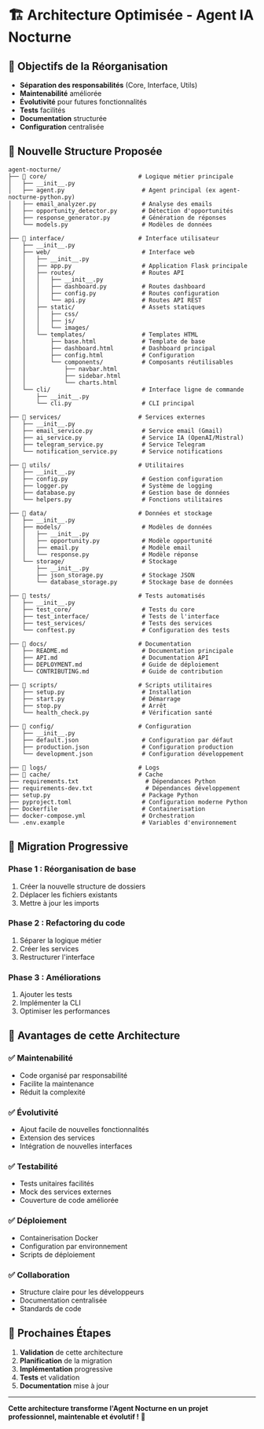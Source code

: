 # 🏗️ Architecture Optimisée - Agent IA Nocturne

## 🎯 **Objectifs de la Réorganisation**

- **Séparation des responsabilités** (Core, Interface, Utils)
- **Maintenabilité** améliorée
- **Évolutivité** pour futures fonctionnalités
- **Tests** facilités
- **Documentation** structurée
- **Configuration** centralisée

## 📁 **Nouvelle Structure Proposée**

```
agent-nocturne/
├── 📁 core/                          # Logique métier principale
│   ├── __init__.py
│   ├── agent.py                      # Agent principal (ex agent-nocturne-python.py)
│   ├── email_analyzer.py             # Analyse des emails
│   ├── opportunity_detector.py       # Détection d'opportunités
│   ├── response_generator.py         # Génération de réponses
│   └── models.py                     # Modèles de données
│
├── 📁 interface/                     # Interface utilisateur
│   ├── __init__.py
│   ├── web/                          # Interface web
│   │   ├── __init__.py
│   │   ├── app.py                    # Application Flask principale
│   │   ├── routes/                   # Routes API
│   │   │   ├── __init__.py
│   │   │   ├── dashboard.py          # Routes dashboard
│   │   │   ├── config.py             # Routes configuration
│   │   │   └── api.py                # Routes API REST
│   │   ├── static/                   # Assets statiques
│   │   │   ├── css/
│   │   │   ├── js/
│   │   │   └── images/
│   │   └── templates/                # Templates HTML
│   │       ├── base.html             # Template de base
│   │       ├── dashboard.html        # Dashboard principal
│   │       ├── config.html           # Configuration
│   │       └── components/           # Composants réutilisables
│   │           ├── navbar.html
│   │           ├── sidebar.html
│   │           └── charts.html
│   └── cli/                          # Interface ligne de commande
│       ├── __init__.py
│       └── cli.py                    # CLI principal
│
├── 📁 services/                      # Services externes
│   ├── __init__.py
│   ├── email_service.py              # Service email (Gmail)
│   ├── ai_service.py                 # Service IA (OpenAI/Mistral)
│   ├── telegram_service.py           # Service Telegram
│   └── notification_service.py       # Service notifications
│
├── 📁 utils/                         # Utilitaires
│   ├── __init__.py
│   ├── config.py                     # Gestion configuration
│   ├── logger.py                     # Système de logging
│   ├── database.py                   # Gestion base de données
│   └── helpers.py                    # Fonctions utilitaires
│
├── 📁 data/                          # Données et stockage
│   ├── __init__.py
│   ├── models/                       # Modèles de données
│   │   ├── __init__.py
│   │   ├── opportunity.py            # Modèle opportunité
│   │   ├── email.py                  # Modèle email
│   │   └── response.py               # Modèle réponse
│   └── storage/                      # Stockage
│       ├── __init__.py
│       ├── json_storage.py           # Stockage JSON
│       └── database_storage.py       # Stockage base de données
│
├── 📁 tests/                         # Tests automatisés
│   ├── __init__.py
│   ├── test_core/                    # Tests du core
│   ├── test_interface/               # Tests de l'interface
│   ├── test_services/                # Tests des services
│   └── conftest.py                   # Configuration des tests
│
├── 📁 docs/                          # Documentation
│   ├── README.md                     # Documentation principale
│   ├── API.md                        # Documentation API
│   ├── DEPLOYMENT.md                 # Guide de déploiement
│   └── CONTRIBUTING.md               # Guide de contribution
│
├── 📁 scripts/                       # Scripts utilitaires
│   ├── setup.py                      # Installation
│   ├── start.py                      # Démarrage
│   ├── stop.py                       # Arrêt
│   └── health_check.py               # Vérification santé
│
├── 📁 config/                        # Configuration
│   ├── __init__.py
│   ├── default.json                  # Configuration par défaut
│   ├── production.json               # Configuration production
│   └── development.json              # Configuration développement
│
├── 📁 logs/                          # Logs
├── 📁 cache/                         # Cache
├── requirements.txt                   # Dépendances Python
├── requirements-dev.txt               # Dépendances développement
├── setup.py                          # Package Python
├── pyproject.toml                    # Configuration moderne Python
├── Dockerfile                        # Containerisation
├── docker-compose.yml                # Orchestration
└── .env.example                      # Variables d'environnement
```

## 🔄 **Migration Progressive**

### **Phase 1 : Réorganisation de base**
1. Créer la nouvelle structure de dossiers
2. Déplacer les fichiers existants
3. Mettre à jour les imports

### **Phase 2 : Refactoring du code**
1. Séparer la logique métier
2. Créer les services
3. Restructurer l'interface

### **Phase 3 : Améliorations**
1. Ajouter les tests
2. Implémenter la CLI
3. Optimiser les performances

## 🎯 **Avantages de cette Architecture**

### **✅ Maintenabilité**
- Code organisé par responsabilité
- Facilite la maintenance
- Réduit la complexité

### **✅ Évolutivité**
- Ajout facile de nouvelles fonctionnalités
- Extension des services
- Intégration de nouvelles interfaces

### **✅ Testabilité**
- Tests unitaires facilités
- Mock des services externes
- Couverture de code améliorée

### **✅ Déploiement**
- Containerisation Docker
- Configuration par environnement
- Scripts de déploiement

### **✅ Collaboration**
- Structure claire pour les développeurs
- Documentation centralisée
- Standards de code

## 🚀 **Prochaines Étapes**

1. **Validation** de cette architecture
2. **Planification** de la migration
3. **Implémentation** progressive
4. **Tests** et validation
5. **Documentation** mise à jour

---

**Cette architecture transforme l'Agent Nocturne en un projet professionnel, maintenable et évolutif !** 🎯
